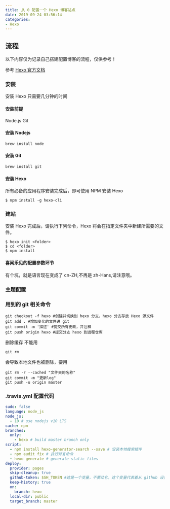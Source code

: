 ```yaml
---
title: 从 0 配置一个 Hexo 博客站点
date: 2019-09-24 03:56:14
categories:
- Hexo
---
```

## 流程
以下内容仅为记录自己搭建配置博客的流程，仅供参考！

参考 [Hexo 官方文档](https://hexo.io)
### 安装
安装 Hexo 只需要几分钟的时间
#### 安装前提
Node.js
Git
#### 安装 Nodejs
```
brew install node
```
#### 安装 Git
```
brew install git
```

#### 安装 Hexo
所有必备的应用程序安装完成后，即可使用 NPM 安装 Hexo
```shell
$ npm install -g hexo-cli
```

### 建站
安装 Hexo 完成后，请执行下列命令，Hexo 将会在指定文件夹中新建所需要的文件。
```shell
$ hexo init <folder>
$ cd <folder>
$ npm install
```
#### 喜闻乐见的配置参数环节
有个坑，就是语言现在变成了 cn-ZH,不再是 zh-Hans,请注意哦。
### 主题配置


### 用到的 git 相关命令
```git
git checkout -f hexo #创建并切换到 hexo 分支，hexo 分支存放 Hexo 源文件
git add . #增加变化的文件进 git
git commit -m '描述' #提交所有更改，并注释
git push origin hexo #提交分支 hexo 到远程仓库
```
删除缓存 不能用
```git
git rm 
```
会导致本地文件也被删除，要用
```git
git rm -r --cached "文件夹的名称" 
git commit -m "更新log"
git push -u origin master
```

### .travis.yml 配置代码
```yml
sudo: false
language: node_js
node_js:
  - 10 # use nodejs v10 LTS
cache: npm
branches:
  only:
    - hexo # build master branch only
script:
  - npm install hexo-generator-search --save # 安装本地搜索插件
  - npm audit fix # 执行修复命令
  - hexo generate # generate static files
deploy:
  provider: pages
  skip-cleanup: true
  github-token: $GH_TOKEN #这是一个变量，不要动它，这个变量代表着从 github 设置到的 token
  keep-history: true
  on:
    branch: hexo
  local-dir: public
  target_branch: master

```
